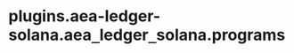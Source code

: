 <a id="plugins.aea-ledger-solana.aea_ledger_solana.programs"></a>

# plugins.aea-ledger-solana.aea`_`ledger`_`solana.programs

